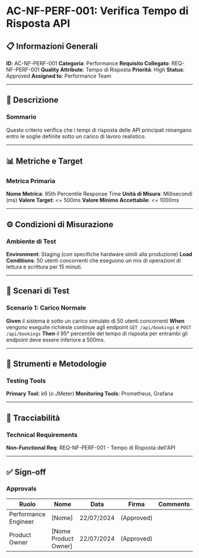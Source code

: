 # AC-NF-PERF-001: Verifica Tempo di Risposta API

## 📋 Informazioni Generali
**ID**: AC-NF-PERF-001
**Categoria**: Performance
**Requisito Collegato**: REQ-NF-PERF-001
**Quality Attribute**: Tempo di Risposta
**Priorità**: High
**Status**: Approved
**Assigned to**: Performance Team

---

## 📝 Descrizione

### Sommario
Questo criterio verifica che i tempi di risposta delle API principali rimangano entro le soglie definite sotto un carico di lavoro realistico.

---

## 📊 Metriche e Target

### Metrica Primaria
**Nome Metrica**: 95th Percentile Response Time
**Unità di Misura**: Millisecondi (ms)
**Valore Target**: <= 500ms
**Valore Minimo Accettabile**: <= 1000ms

---

## ⚙️ Condizioni di Misurazione

### Ambiente di Test
**Environment**: Staging (con specifiche hardware simili alla produzione)
**Load Conditions**: 50 utenti concorrenti che eseguono un mix di operazioni di lettura e scrittura per 15 minuti.

---

## 🧪 Scenari di Test

### Scenario 1: Carico Normale
**Given** il sistema è sotto un carico simulato di 50 utenti concorrenti
**When** vengono eseguite richieste continue agli endpoint `GET /api/bookings` e `POST /api/bookings`
**Then** il 95° percentile del tempo di risposta per entrambi gli endpoint deve essere inferiore a 500ms.

---

## 🔧 Strumenti e Metodologie

### Testing Tools
**Primary Tool**: k6 (o JMeter)
**Monitoring Tools**: Prometheus, Grafana

---

## 🔗 Tracciabilità

### Technical Requirements
**Non-Functional Req**: REQ-NF-PERF-001 - Tempo di Risposta dell'API

---

## ✅ Sign-off

### Approvals
| Ruolo | Nome | Data | Firma | Comments |
|---|---|---|---|---|
| Performance Engineer | [Nome] | 22/07/2024 | (Approved) | |
| Product Owner | [Nome Product Owner] | 22/07/2024 | (Approved) | |
